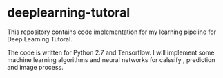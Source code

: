# deeplearning-tutoral
This repository contains code implementation for my learning pipeline for Deep Learning Tutoral.

The code is written for Python 2.7 and Tensorflow. I will implement some machine learning algorithms
and neural networks for calssify , prediction and image process. 

